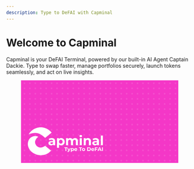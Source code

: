 ```yaml
---
description: Type to DeFAI with Capminal
---
```


# Welcome to Capminal

Capminal is your DeFAI Terminal, powered by our built-in AI Agent Captain Dackie. Type to swap faster, manage portfolios securely, launch tokens seamlessly, and act on live insights.

<figure><img src=".gitbook/assets/thumbnail_1200x630.png" alt=""><figcaption></figcaption></figure>
